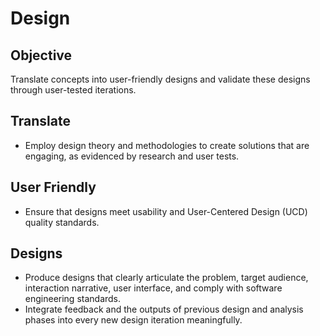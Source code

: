 # Design

## Objective

Translate concepts into user-friendly designs and validate these designs through user-tested iterations.

## Translate

- Employ design theory and methodologies to create solutions that are engaging, as evidenced by research and user tests.

## User Friendly

- Ensure that designs meet usability and User-Centered Design (UCD) quality standards.

## Designs

- Produce designs that clearly articulate the problem, target audience, interaction narrative, user interface, and comply with software engineering standards.
- Integrate feedback and the outputs of previous design and analysis phases into every new design iteration meaningfully.
